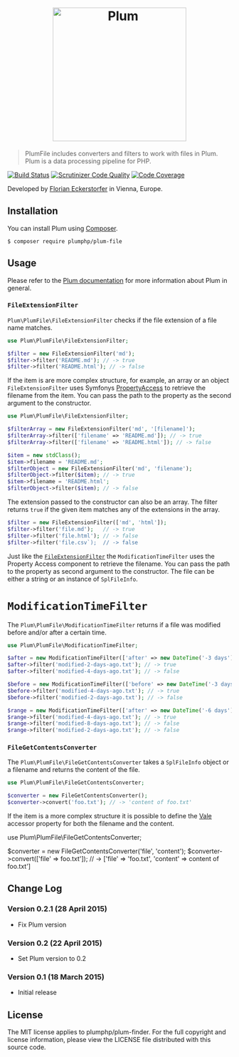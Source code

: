 <h1 align="center">
    <img src="http://cdn.florian.ec/plum-logo.svg" alt="Plum" width="300">
</h1>

> PlumFile includes converters and filters to work with files in Plum. Plum is a data processing pipeline for PHP.

[![Build Status](https://travis-ci.org/plumphp/plum-file.svg)](https://travis-ci.org/plumphp/plum-file)
[![Scrutinizer Code Quality](https://scrutinizer-ci.com/g/plumphp/plum-file/badges/quality-score.png?b=master)](https://scrutinizer-ci.com/g/plumphp/plum-file/?branch=master)
[![Code Coverage](https://scrutinizer-ci.com/g/plumphp/plum-file/badges/coverage.png?b=master)](https://scrutinizer-ci.com/g/plumphp/plum-file/?branch=master)

Developed by [Florian Eckerstorfer](https://florian.ec) in Vienna, Europe.


Installation
------------

You can install Plum using [Composer](http://getcomposer.org).

```shell
$ composer require plumphp/plum-file
```


Usage
-----

Please refer to the [Plum documentation](https://github.com/plumphp/plum/blob/master/docs/index.md) for more
information about Plum in general.


### `FileExtensionFilter`

`Plum\PlumFile\FileExtensionFilter` checks if the file extension of a file name matches.

```php
use Plum\PlumFile\FileExtensionFilter;

$filter = new FileExtensionFilter('md');
$filter->filter('README.md'); // -> true
$filter->filter('README.html'); // -> false
```

If the item is are more complex structure, for example, an array or an object `FileExtensionFilter` uses Symfonys
[PropertyAccess](http://symfony.com/doc/current/components/property_access/introduction.html) to retrieve the filename
from the item. You can pass the path to the property as the second argument to the constructor.

```php
use Plum\PlumFile\FileExtensionFilter;

$filterArray = new FileExtensionFilter('md', '[filename]');
$filterArray->filter(['filename' => 'README.md']); // -> true
$filterArray->filter(['filename' => 'README.html']); // -> false

$item = new stdClass();
$item->filename = 'README.md';
$filterObject = new FileExtensionFilter('md', 'filename');
$filterObject->filter($item); // -> true
$item->filename = 'README.html';
$filterObject->filter($item); // -> false
```

The extension passed to the constructor can also be an array. The filter returns `true` if the given item matches any
of the extensions in the array.

```php
$filter = new FileExtensionFilter(['md', 'html']);
$filter->filter('file.md');   // -> true
$filter->filter('file.html'); // -> false
$filter->filter('file.csv`);  // -> false
```

Just like the [`FileExtensionFilter`](#fileextensionfilter) the `ModificationTimeFilter` uses the Property Access
component to retrieve the filename. You can pass the path to the property as second argument to the constructor. The
file can be either a string or an instance of `SplFileInfo`.


# `ModificationTimeFilter`

The `Plum\PlumFile\ModificationTimeFilter` returns if a file was modified before and/or after a certain time.

```php
use Plum\PlumFile\ModificationTimeFilter;

$after = new ModificationTimeFilter(['after' => new DateTime('-3 days')]);
$after->filter('modified-2-days-ago.txt'); // -> true
$after->filter('modified-4-days-ago.txt'); // -> false

$before = new ModificationTimeFilter(['before' => new DateTime('-3 days')]);
$before->filter('modified-4-days-ago.txt'); // -> true
$before->filter('modified-2-days-ago.txt'); // -> false

$range = new ModificationTimeFilter(['after' => new DateTime('-6 days'), 'before' => new DateTime('-3 days')]);
$range->filter('modified-4-days-ago.txt'); // -> true
$range->filter('modified-8-days-ago.txt'); // -> false
$range->filter('modified-2-days-ago.txt'); // -> false
```

### `FileGetContentsConverter`

The `Plum\PlumFile\FileGetContentsConverter` takes a `SplFileInfo` object or a filename and returns the content of the
file.

```php
use Plum\PlumFile\FileGetContentsConverter;

$converter = new FileGetContentsConverter();
$converter->convert('foo.txt'); // -> 'content of foo.txt'
```

If the item is a more complex structure it is possible to define the [Vale](https://github.com/cocur/vale) accessor
property for both the filename and the content.

use Plum\PlumFile\FileGetContentsConverter;

$converter = new FileGetContentsConverter('file', 'content');
$converter->convert(['file' => foo.txt']);
// -> ['file' => 'foo.txt', 'content' => content of foo.txt']


Change Log
----------

### Version 0.2.1 (28 April 2015)

- Fix Plum version

### Version 0.2 (22 April 2015)

- Set Plum version to 0.2

### Version 0.1 (18 March 2015)

- Initial release


License
-------

The MIT license applies to plumphp/plum-finder. For the full copyright and license information,
please view the LICENSE file distributed with this source code.
